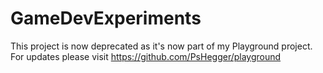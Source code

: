# GameDevExperiments

This project is now deprecated as it's now part of my Playground project. For updates please visit https://github.com/PsHegger/playground
